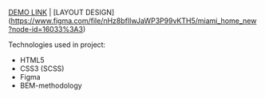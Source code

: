 [DEMO LINK](https://andrii-balitskyi.github.io/layout_miami/) | [LAYOUT DESIGN] (https://www.figma.com/file/nHz8bflIwJaWP3P99vKTH5/miami_home_new?node-id=16033%3A3)

Technologies used in project:

- HTML5
- CSS3 (SCSS)
- Figma
- BEM-methodology
